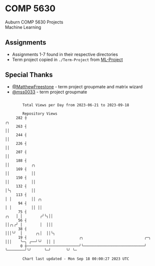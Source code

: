 # COMP 5630
Auburn COMP 5630 Projects  
Machine Learning

## Assignments
- Assignments 1-7 found in their respective directories
- Term project copied in `./Term-Project` from [ML-Project](https://github.com/wumphlett/ML-Project)

## Special Thanks
- [@MatthewFreestone](https://github.com/MatthewFreestone) - term project groupmate and matrix wizard
- [@mss0033](https://github.com/mss0033) - term project groupmate

```

        Total Views per Day from 2023-06-21 to 2023-09-18

        Repository Views
     282 ┼                                                                      ╭╮
     263 ┤                                                                      ││
     244 ┤                                                                      ││
     226 ┤                                                                      ││
     207 ┤                                                                      ││
     188 ┤                                                                      ││          ╭╮
     169 ┤                                                                      ││          ││
     150 ┤                                                                      ││          ││
     132 ┤                                                                      │╰╮         ││
     113 ┤                                                                      │ │         ││ ╭╮
      94 ┤                                                                      │ │         ││ ││
      75 ┤                                                                 ╭╮   │ │        ╭╯╰╮││
      56 ┤                                                                 ││╭╮╭╯ │        │  │││
      38 ┤                                                                 │││╰╯  │      ╭╮│  ││╰╮
      19 ┤                        ╭╮                            ╭─╮        │││    ╰─╮ ╭──╯╰╯  ││ │
       0 ┼────────────────────────╯╰────────────────────────────╯ ╰────────╯╰╯      ╰─╯       ╰╯ ╰─

        Chart last updated - Mon Sep 18 00:00:27 2023 UTC
        
```
